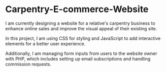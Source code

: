 # Carpentry-E-commerce-Website
I am currently designing a website for a relative's carpentry business to enhance online sales and improve the visual appeal of their existing site.

In this project, I am using CSS for styling and JavaScript to add interactive elements for a better user experience.

Additionally, I am managing form inputs from users to the website owner with PHP, which includes setting up email subscriptions and handling commission requests.

